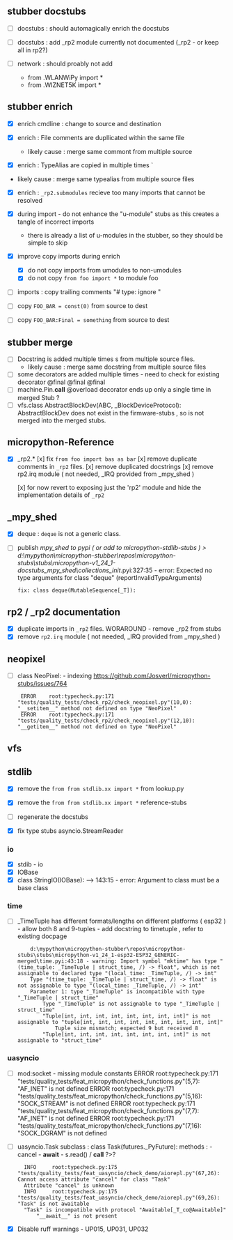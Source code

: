 
## stubber docstubs 
    
- [ ] docstubs : should automagically enrich the docstubs
- [ ] docstubs : add _rp2 module currently not documented (_rp2 - or keep all in rp2?) 

- [ ] network : should proably not add 
     - from .WLANWiPy import *
    - from .WIZNET5K import *

## stubber enrich 

 -[x] enrich cmdline : change to source and destination

 - [x]  enrich : File comments are dupllicated within the same file
    - likely cause : merge same commont from multiple source 

 -[x] enrich : TypeAlias are copied in multiple times `
  - likely cause : merge same typealias from multiple source files 

 -[x] enrich : `_rp2.submodules` recieve too many imports that cannot be resolved 

- [x] during import - do not enhance the "u-module" stubs as this creates a tangle of incorrect imports 
    - there is already a list of u-modules in the stubber, so they should be simple to skip


- [x] improve copy imports during enrich
    - [x] do not copy imports from umodules to non-umodules
    - [x] do not copy `from foo import *` to module foo 
- [ ] imports :  copy trailing comments "# type: ignore "
- [ ] copy `FOO_BAR = const(0)` from source to dest
- [ ] copy `FOO_BAR:Final = something` from source to dest


## stubber merge 
- [ ] Docstring is added multiple times s from multiple source files. 
    - likely cause : merge same docstring from multiple source files
- [ ] some decorators are added multiple times - need to check for existing decorator @final @final @final
- [ ] machine.Pin.__call__ @overload decorator ends up only a single time in merged Stub ?
- [ ] vfs.class AbstractBlockDev(ABC, _BlockDeviceProtocol): 
        AbstractBlockDev does not exist in the firmware-stubs , so is not merged into the merged stubs.
## micropython-Reference
 
- [x] _rp2.* 
    [x] fix  `from foo import bas as bar`
    [x] remove duplicate comments in `_rp2` files. 
    [x] remove duplicated docstrings 
    [x] remove rp2.irq module ( not needed, _IRQ provided from _mpy_shed )

    [x] for now revert to exposing just the 'rp2' module and hide the implementation details of `_rp2`

## _mpy_shed 
- [x] deque : `deque` is not a generic class.
- [ ] publish _mpy_shed to pypi ( or add to micropython-stdlib-stubs )
      > d:\mypython\micropython-stubber\repos\micropython-stubs\stubs\micropython-v1_24_1-docstubs\_mpy_shed\collections\__init__.pyi:327:35 - error: Expected no type arguments for class "deque" (reportInvalidTypeArguments)
      
      fix: class deque(MutableSequence[_T]):

## rp2 / _rp2 documentation 
- [x] duplicate imports in `_rp2` files. 
    WORAROUND - remove _rp2 from stubs 
- [x] remove `rp2.irq` module ( not needed, _IRQ provided from _mpy_shed )

## neopixel
 - [ ] class NeoPixel: - indexing
        https://github.com/Josverl/micropython-stubs/issues/764

        ERROR    root:typecheck.py:171 "tests/quality_tests/check_rp2/check_neopixel.py"(10,0): "__setitem__" method not defined on type "NeoPixel"
        ERROR    root:typecheck.py:171 "tests/quality_tests/check_rp2/check_neopixel.py"(12,10): "__getitem__" method not defined on type "NeoPixel"


## vfs 

## stdlib

- [x] remove the `from from stdlib.xx import *` from lookup.py 
- [x] remove the `from from stdlib.xx import *` reference-stubs
- [ ] regenerate the docstubs 

- [x]  fix type stubs asyncio.StreamReader


### io

- [x] stdib - io 
- [x] IOBase
- [x]    class StringIO(IOBase): -->  143:15 - error: Argument to class must be a base class

### time 
 - [ ] _TimeTuple has different formats/lengths on different platforms ( esp32 )
        - allow both 8 and 9-tuples 
        - add docstring to timetuple , refer to existing docpage
    ```
        d:\mypython\micropython-stubber\repos\micropython-stubs\stubs\micropython-v1_24_1-esp32-ESP32_GENERIC-merged\time.pyi:43:18 - warning: Import symbol "mktime" has type "(time_tuple: _TimeTuple | struct_time, /) -> float", which is not assignable to declared type "(local_time: _TimeTuple, /) -> int"
        Type "(time_tuple: _TimeTuple | struct_time, /) -> float" is not assignable to type "(local_time: _TimeTuple, /) -> int"
        Parameter 1: type "_TimeTuple" is incompatible with type "_TimeTuple | struct_time"
            Type "_TimeTuple" is not assignable to type "_TimeTuple | struct_time"
            "Tuple[int, int, int, int, int, int, int, int]" is not assignable to "tuple[int, int, int, int, int, int, int, int, int]"
                Tuple size mismatch; expected 9 but received 8
            "Tuple[int, int, int, int, int, int, int, int]" is not assignable to "struct_time"
    ```
### uasyncio
 - [ ] mod:socket - missing module constants 
    ERROR    root:typecheck.py:171 "tests/quality_tests/feat_micropython/check_functions.py"(5,7): "AF_INET" is not defined
    ERROR    root:typecheck.py:171 "tests/quality_tests/feat_micropython/check_functions.py"(5,16): "SOCK_STREAM" is not defined
    ERROR    root:typecheck.py:171 "tests/quality_tests/feat_micropython/check_functions.py"(7,7): "AF_INET" is not defined
    ERROR    root:typecheck.py:171 "tests/quality_tests/feat_micropython/check_functions.py"(7,16): "SOCK_DGRAM" is not defined

- [ ] uasyncio.Task 
        subclass : 
            class Task(futures._PyFuture):
        methods : 
        - cancel
        - __await__
        - s.read()  / __call__ ?>?


        INFO     root:typecheck.py:175 "tests/quality_tests/feat_uasyncio/check_demo/aiorepl.py"(67,26): Cannot access attribute "cancel" for class "Task"
        Attribute "cancel" is unknown
        INFO     root:typecheck.py:175 "tests/quality_tests/feat_uasyncio/check_demo/aiorepl.py"(69,26): "Task" is not awaitable
        "Task" is incompatible with protocol "Awaitable[_T_co@Awaitable]"
            "__await__" is not present


 - [x] Disable ruff warnings 
        - UP015, UP031, UP032


